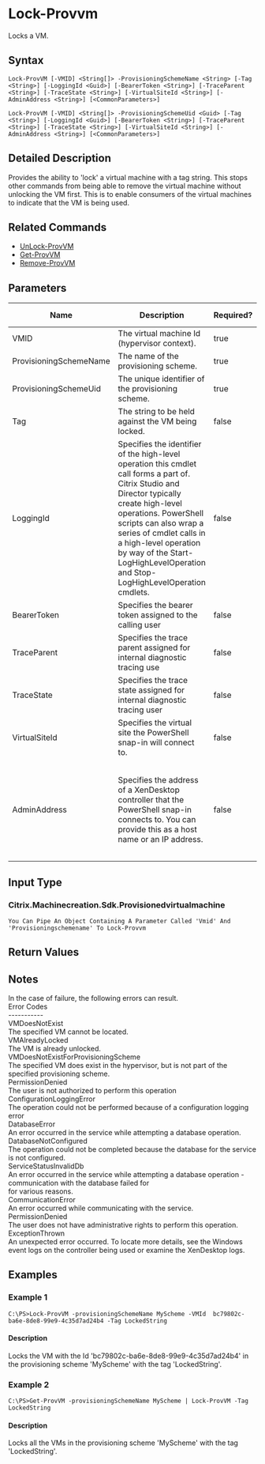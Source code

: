 ﻿
# Lock-Provvm
Locks a VM.
## Syntax

```
Lock-ProvVM [-VMID] <String[]> -ProvisioningSchemeName <String> [-Tag <String>] [-LoggingId <Guid>] [-BearerToken <String>] [-TraceParent <String>] [-TraceState <String>] [-VirtualSiteId <String>] [-AdminAddress <String>] [<CommonParameters>]  
  
Lock-ProvVM [-VMID] <String[]> -ProvisioningSchemeUid <Guid> [-Tag <String>] [-LoggingId <Guid>] [-BearerToken <String>] [-TraceParent <String>] [-TraceState <String>] [-VirtualSiteId <String>] [-AdminAddress <String>] [<CommonParameters>]
```

## Detailed Description
Provides the ability to 'lock' a virtual machine with a tag string.  This stops other commands from being able to remove the virtual machine without unlocking the VM first.  This is to enable consumers of the virtual machines to indicate that the VM is being used.


## Related Commands

* [UnLock-ProvVM](../UnLock-ProvVM/)
* [Get-ProvVM](../Get-ProvVM/)
* [Remove-ProvVM](../Remove-ProvVM/)
## Parameters
| Name   | Description | Required? | Pipeline Input | Default Value |
| --- | --- | --- | --- | --- |
| VMID | The virtual machine Id (hypervisor context). | true | true (ByPropertyName) |  |
| ProvisioningSchemeName | The name of the provisioning scheme. | true | true (ByPropertyName) |  |
| ProvisioningSchemeUid | The unique identifier of the provisioning scheme. | true | false |  |
| Tag | The string to be held against the VM being locked. | false | false |  |
| LoggingId | Specifies the identifier of the high-level operation this cmdlet call forms a part of. Citrix Studio and Director typically create high-level operations. PowerShell scripts can also wrap a series of cmdlet calls in a high-level operation by way of the Start-LogHighLevelOperation and Stop-LogHighLevelOperation cmdlets. | false | false |  |
| BearerToken | Specifies the bearer token assigned to the calling user | false | false |  |
| TraceParent | Specifies the trace parent assigned for internal diagnostic tracing use | false | false |  |
| TraceState | Specifies the trace state assigned for internal diagnostic tracing user | false | false |  |
| VirtualSiteId | Specifies the virtual site the PowerShell snap-in will connect to. | false | false |  |
| AdminAddress | Specifies the address of a XenDesktop controller that the PowerShell snap-in connects to.  You can provide this as a host name or an IP address. | false | false | LocalHost. Once a value is provided by any cmdlet, this value becomes the default. |

## Input Type

### Citrix.Machinecreation.Sdk.Provisionedvirtualmachine  
    You Can Pipe An Object Containing A Parameter Called 'Vmid' And 'Provisioningschemename' To Lock-Provvm

## Return Values

### 

## Notes
In the case of failure, the following errors can result.  
    Error Codes  
    -----------  
    VMDoesNotExist  
    The specified VM cannot be located.  
    VMAlreadyLocked  
    The VM is already unlocked.  
    VMDoesNotExistForProvisioningScheme  
    The specified VM does exist in the hypervisor, but is not part of the specified provisioning scheme.  
    PermissionDenied  
    The user is not authorized to perform this operation  
    ConfigurationLoggingError  
    The operation could not be performed because of a configuration logging error  
    DatabaseError  
    An error occurred in the service while attempting a database operation.  
    DatabaseNotConfigured  
    The operation could not be completed because the database for the service is not configured.  
    ServiceStatusInvalidDb  
    An error occurred in the service while attempting a database operation - communication with the database failed for  
    for various reasons.  
    CommunicationError  
    An error occurred while communicating with the service.  
    PermissionDenied  
    The user does not have administrative rights to perform this operation.  
    ExceptionThrown  
    An unexpected error occurred.  To locate more details, see the Windows event logs on the controller being used or examine the XenDesktop logs.
## Examples

### Example 1

```
C:\PS>Lock-ProvVM -provisioningSchemeName MyScheme -VMId  bc79802c-ba6e-8de8-99e9-4c35d7ad24b4 -Tag LockedString
```

#### Description
Locks the VM with the Id 'bc79802c-ba6e-8de8-99e9-4c35d7ad24b4' in the provisioning scheme 'MyScheme' with the tag 'LockedString'.
### Example 2

```
C:\PS>Get-ProvVM -provisioningSchemeName MyScheme | Lock-ProvVM -Tag LockedString
```

#### Description
Locks all the VMs in the provisioning scheme 'MyScheme' with the tag 'LockedString'.
